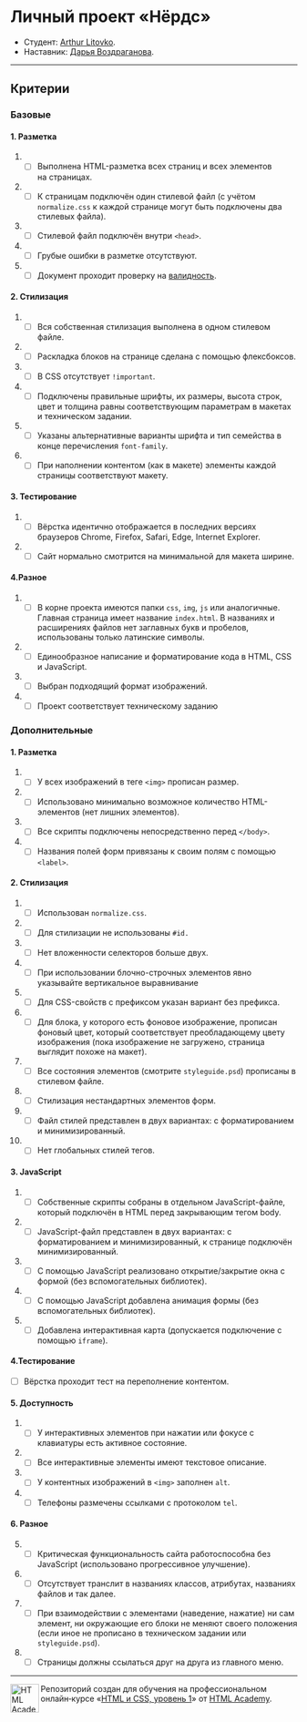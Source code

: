# Личный проект «Нёрдс»

- Студент: [Arthur Litovko](https://up.htmlacademy.ru/htmlcss/27/user/6927).
- Наставник: [Дарья Воздраганова](https://htmlacademy.ru/profile/id1227143).

---

## Критерии

### Базовые

#### 1. Разметка

1. - [ ] Выполнена HTML-разметка всех страниц и всех элементов на страницах.
2. - [ ] К страницам подключён один стилевой файл (с учётом `normalize.css` к каждой странице могут быть подключены два стилевых файла).
3. - [ ] Стилевой файл подключён внутри `<head>`.
4. - [ ] Грубые ошибки в разметке отсутствуют.
5. - [ ] Документ проходит проверку на [валидность](http://validator.w3.org/nu/).

#### 2. Стилизация

1. - [ ] Вся собственная стилизация выполнена в одном стилевом файле.
2. - [ ] Раскладка блоков на странице сделана с помощью флексбоксов.
3. - [ ] В CSS отсутствует `!important`.
4. - [ ] Подключены правильные шрифты, их размеры, высота строк, цвет и толщина равны соответствующим параметрам в макетах и техническом задании.
5. - [ ] Указаны альтернативные варианты шрифта и тип семейства в конце перечисления `font-family`.
6. - [ ] При наполнении контентом (как в макете) элементы каждой страницы соответствуют макету.

#### 3. Тестирование

1. - [ ] Вёрстка идентично отображается в последних версиях браузеров Chrome, Firefox, Safari, Edge, Internet Explorer.

2. - [ ] Сайт нормально смотрится на минимальной для макета ширине.

#### 4.Разное

1. - [ ] В корне проекта имеются папки `css`, `img`, `js` или аналогичные. Главная страница имеет название `index.html`. В названиях и расширениях файлов нет заглавных букв и пробелов, использованы только латинские символы.

2. - [ ] Единообразное написание и форматирование кода в HTML, CSS и JavaScript.

3. - [ ] Выбран подходящий формат изображений.

4. - [ ] Проект соответствует техническому заданию

### Дополнительные

#### 1. Разметка

1. - [ ] У всех изображений в теге `<img>` прописан размер.
2. - [ ] Использовано минимально возможное количество HTML-элементов (нет лишних элементов).
3. - [ ] Все скрипты подключены непосредственно перед `</body>`.
4. - [ ] Названия полей форм привязаны к своим полям с помощью `<label>`.

#### 2. Стилизация

1. - [ ] Использован `normalize.css`.

2. - [ ] Для стилизации не использованы `#id.`

3. - [ ] Нет вложенности селекторов больше двух.

4. - [ ] При использовании блочно-строчных элементов явно указывайте вертикальное выравнивание

5. - [ ] Для CSS-свойств с префиксом указан вариант без префикса.

6. - [ ] Для блока, у которого есть фоновое изображение, прописан фоновый цвет, который соответствует преобладающему цвету изображения (пока изображение не загружено, страница выглядит похоже на макет).

7. - [ ] Все состояния элементов (смотрите `styleguide.psd`) прописаны в стилевом файле.

8. - [ ] Стилизация нестандартных элементов форм.

9. - [ ] Файл стилей представлен в двух вариантах: с форматированием и минимизированный.

10. - [ ] Нет глобальных стилей тегов.

#### 3. JavaScript

1. - [ ] Собственные скрипты собраны в отдельном JavaScript-файле, который подключён в HTML перед закрывающим тегом body.
2. - [ ] JavaScript-файл представлен в двух вариантах: с форматированием и минимизированный, к странице подключён минимизированный.
3. - [ ] С помощью JavaScript реализовано открытие/закрытие окна с формой (без вспомогательных библиотек).
4. - [ ] С помощью JavaScript добавлена анимация формы (без вспомогательных библиотек).
5. - [ ] Добавлена интерактивная карта (допускается подключение с помощью `iframe`).

#### 4.Тестирование

- [ ] Вёрстка проходит тест на переполнение контентом.

#### 5. Доступность

1. - [ ] У интерактивных элементов при нажатии или фокусе с клавиатуры есть активное состояние.

2. - [ ] Все интерактивные элементы имеют текстовое описание.

3. - [ ] У контентных изображений в `<img>` заполнен `alt`.

4. - [ ] Телефоны размечены ссылками с протоколом `tel`.

#### 6. Разное

5. - [ ] Критическая функциональность сайта работоспособна без JavaScript (использовано прогрессивное улучшение).

6. - [ ] Отсутствует транслит в названиях классов, атрибутах, названиях файлов и так далее.

7. - [ ] При взаимодействии с элементами (наведение, нажатие) ни сам элемент, ни окружающие его блоки не меняют своего положения (если иное не прописано в техническом задании или `styleguide.psd`).

8. - [ ] Страницы должны ссылаться друг на друга из главного меню.

---

<a href="https://htmlacademy.ru/intensive/htmlcss"><img align="left" width="50" height="50" alt="HTML Academy" src="https://up.htmlacademy.ru/static/img/intensive/htmlcss/logo-for-github-2.png"></a>

Репозиторий создан для обучения на профессиональном онлайн‑курсе «[HTML и CSS, уровень 1](https://htmlacademy.ru/intensive/htmlcss)» от [HTML Academy](https://htmlacademy.ru).
